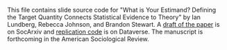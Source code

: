 This file contains slide source code for "What is Your Estimand? Defining the Target Quantity Connects Statistical Evidence to Theory" by Ian Lundberg, Rebecca Johnson, and Brandon Stewart. A [draft of the paper](https://doi.org/10.31235/osf.io/ba67n) is on SocArxiv and [replication code](https://doi.org/10.7910/DVN/ASGOVU) is on Dataverse. The manuscript is forthcoming in the American Sociological Review.
